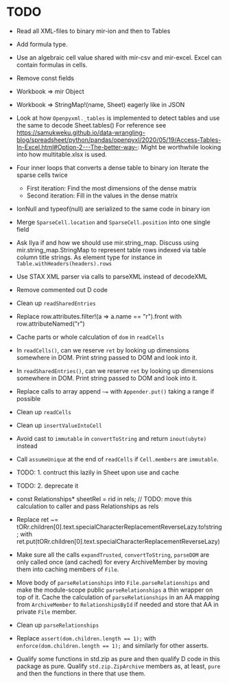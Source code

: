 # TODO

- Read all XML-files to binary mir-ion and then to Tables

- Add formula type.

- Use an algebraic cell value shared with mir-csv and mir-excel. Excel can
  contain formulas in cells.

- Remove const fields

- Workbook => mir Object

- Workbook => StringMap!(name, Sheet) eagerly like in JSON

- Look at how `Openpyxml._tables` is implemented to detect tables
  and use the same to decode Sheet.tables()
  For reference see https://samukweku.github.io/data-wrangling-blog/spreadsheet/python/pandas/openpyxl/2020/05/19/Access-Tables-In-Excel.html#Option-2---The-better-way-:
  Might be worthwhile looking into how multitable.xlsx is used.
- Four inner loops that converts a dense table to binary ion
  Iterate the sparse cells twice
  - First iteration: Find the most dimensions of the dense matrix
  - Second iteration: Fill in the values in the dense matrix
- IonNull and typeof(null) are serialized to the same code in binary ion

- Merge `SparseCell.location` and `SparseCell.position` into one single field

- Ask Ilya if and how we should use mir.string_map. Discuss using
  mir.string_map.StringMap to represent table rows indexed via table column
  title strings.  As element type for instance in
  `Table.withHeaders(headers).rows`

- Use STAX XML parser via calls to parseXML instead of decodeXML

- Remove commented out D code

- Clean up `readSharedEntries`

- Replace row.attributes.filter!(a => a.name == "r").front with row.attributeNamed("r")

- Cache parts or whole calculation of `dom` in `readCells`

- In `readCells()`, can we reserve `ret` by looking up dimensions
  somewhere in DOM. Print string passed to DOM and look into it.

- In `readSharedEntries()`, can we reserve `ret` by looking up dimensions
  somewhere in DOM. Print string passed to DOM and look into it.

- Replace calls to array append `~=` with `Appender.put()` taking a range if possible

- Clean up `readCells`

- Clean up `insertValueIntoCell`

- Avoid cast to `immutable` in `convertToString` and return `inout(ubyte)` instead

- Call `assumeUnique` at the end of `readCells` if `Cell.members` are
  `immutable`.

- TODO: 1. contruct this lazily in Sheet upon use and cache

- TODO: 2. deprecate it

- const Relationships* sheetRel = rid in rels; // TODO: move this calculation to caller and pass Relationships as rels

- Replace ret ~= tORr.children[0].text.specialCharacterReplacementReverseLazy.to!string; with
  ret.put(tORr.children[0].text.specialCharacterReplacementReverseLazy)

- Make sure all the calls `expandTrusted`, `convertToString`, `parseDOM` are
  only called once (and cached) for every ArchiveMember by moving them into
  caching members of `File`.

- Move body of `parseRelationships` into `File.parseRelationships` and make the
  module-scope public `parseRelationships` a thin wrapper on top of it. Cache
  the calculation of `parseRelationships` in an AA mapping from `ArchiveMember`
  to `RelationshipsById` if needed and store that AA in private `File` member.

- Clean up `parseRelationships`

- Replace `assert(dom.children.length == 1);` with `enforce(dom.children.length == 1);`
  and similarly for other asserts.

- Qualify some functions in std.zip as pure and then qualify D code in this
  package as pure.  Qualify `std.zip.ZipArchive` members as, at least, `pure`
  and then the functions in there that use them.
